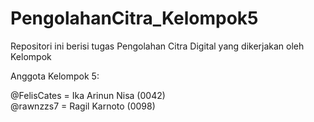 # PengolahanCitra_Kelompok5
Repositori ini berisi tugas Pengolahan Citra Digital yang dikerjakan oleh Kelompok  

Anggota Kelompok 5:  

@FelisCates = Ika Arinun Nisa (0042)  
@rawnzzs7   = Ragil Karnoto (0098)
